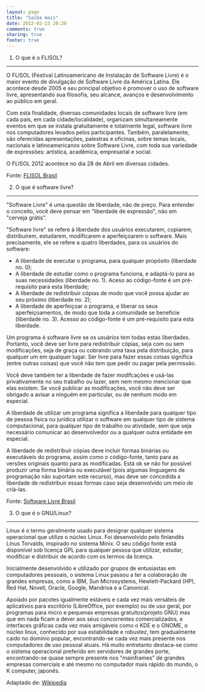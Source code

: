 ```yaml
---
layout: page
title: "Saiba mais"
date: 2012-02-23 20:20
comments: true
sharing: true
footer: true
---
```


1. O que é o FLISOL?
--------------------

O FLISOL (Festival Latinoamericano de Instalação de Software Livre) é o maior evento de divulgação de Software Livre da América Latina. Ele acontece desde 2005 e seu principal objetivo é promover o uso de software livre, apresentando sua filosofia, seu alcance, avanços e desenvolvimento ao público em geral.

Com esta finalidade, diversas comunidades locais de software livre (em cada país, em cada cidade/localidade), organizam simultaneamente eventos em que se instala gratuitamente e totalmente legal, software livre nos computadores levados pelos participantes. Também, paralelamente, são oferecidas apresentações, palestras e oficinas, sobre temas locais, nacionais e latinoamericanos sobre Software Livre, com toda sua variedade de expressões: artística, acadêmica, empresarial e social.

O FLISOL 2012 acontece no dia 28 de Abril em diversas cidades.

Fonte: [FLISOL Brasil](http://flisol.info/FLISOL2012/Brasil/)

2. O que é software livre?
----------------------

"Software Livre" é uma questão de liberdade, não de preço. Para entender o conceito, você deve pensar em "liberdade de expressão", não em "cerveja grátis".

"Software livre" se refere à liberdade dos usuários executarem, copiarem, distribuírem, estudarem, modificarem e aperfeiçoarem o software. Mais precisamente, ele se refere a quatro liberdades, para os usuários do software:

* A liberdade de executar o programa, para qualquer propósito (liberdade no. 0);
* A liberdade de estudar como o programa funciona, e adaptá-lo para as suas necessidades (liberdade no. 1). Aceso ao código-fonte é um pré-requisito para esta liberdade;
* A liberdade de redistribuir cópias de modo que você possa ajudar ao seu próximo (liberdade no. 2);
* A liberdade de aperfeiçoar o programa, e liberar os seus aperfeiçoamentos, de modo que toda a comunidade se beneficie (liberdade no. 3). Acesso ao código-fonte é um pré-requisito para esta liberdade.


Um programa é software livre se os usuários tem todas estas liberdades. Portanto, você deve ser livre para redistribuir cópias, seja com ou sem modificações, seja de graça ou cobrando uma taxa pela distribuição, para qualquer um em qualquer lugar. Ser livre para fazer essas coisas significa (entre outras coisas) que você não tem que pedir ou pagar pela permissão.

Você deve também ter a liberdade de fazer modifcações e usá-las privativamente no seu trabalho ou lazer, sem nem mesmo mencionar que elas existem. Se você publicar as modificações, você não deve ser obrigado a avisar a ninguém em particular, ou de nenhum modo em especial.

A liberdade de utilizar um programa significa a liberdade para qualquer tipo de pessoa física ou jurídica utilizar o software em qualquer tipo de sistema computacional, para qualquer tipo de trabalho ou atividade, sem que seja necessário comunicar ao desenvolvedor ou a qualquer outra entidade em especial.

A liberdade de redistribuir cópias deve incluir formas binárias ou executáveis do programa, assim como o código-fonte, tanto para as versões originais quanto para as modificadas. Está ok se não for possível produzir uma forma binária ou executável (pois algumas linguagens de programação não suportam este recurso), mas deve ser concedida a liberdade de redistribuir essas formas caso seja desenvolvido um meio de criá-las.

Fonte: [Software Livre Brasil](http://softwarelivre.org/portal/o-que-e)

3. O que é o GNU/Linux?
----------------------

Linux é o termo geralmente usado para designar qualquer sistema operacional que utilize o núcleo Linux. Foi desenvolvido pelo finlandês Linus Torvalds, inspirado no sistema Minix. O seu código fonte está disponível sob licença GPL para qualquer pessoa que utilizar, estudar, modificar e distribuir de acordo com os termos da licença.

Inicialmente desenvolvido e utilizado por grupos de entusiastas em computadores pessoais, o sistema Linux passou a ter a colaboração de grandes empresas, como a IBM, Sun Microsystems, Hewlett-Packard (HP), Red Hat, Novell, Oracle, Google, Mandriva e a Canonical.

Apoiado por pacotes igualmente estáveis e cada vez mais versáteis de aplicativos para escritório (LibreOffice, por exemplo) ou de uso geral, por programas para micro e pequenas empresas gratuitos(projeto GNU) mas que em nada ficam a dever aos seus concorrentes comercializados, e interfaces gráficas cada vez mais amigáveis como o KDE e o GNOME, o núcleo linux, conhecido por sua estabilidade e robustez, tem gradualmente caido no domínio popular, encontrando-se cada vez mais presente nos computadores de uso pessoal atuais. Há muito entretanto destaca-se como o sistema operacional preferido em servidores de grandes porte, encontrando-se quase sempre presente nos "mainframes" de grandes empresas comerciais e até mesmo no computador mais rápido do mundo, o K computer, japonês.

Adaptado de: [Wikipedia](http://pt.wikipedia.org/wiki/Linux)


